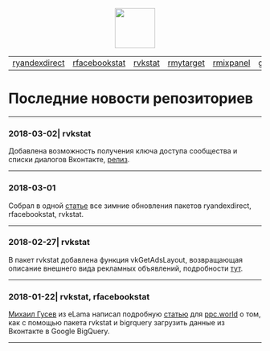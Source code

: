 <p align="center">
<a href="https://selesnow.github.io/"><img src="https://alexeyseleznev.files.wordpress.com/2017/03/as.png" height="80"></a>
</p>

<script async src="//pagead2.googlesyndication.com/pagead/js/adsbygoogle.js"></script>
<script>
  (adsbygoogle = window.adsbygoogle || []).push({
    google_ad_client: "ca-pub-7009762262305396",
    enable_page_level_ads: true
  });
</script>
  
<!-- Global site tag (gtag.js) - Google Analytics -->
<script async src="https://www.googletagmanager.com/gtag/js?id=UA-114798296-1"></script>
<script>
  window.dataLayer = window.dataLayer || [];
  function gtag(){dataLayer.push(arguments);}
  gtag('js', new Date());
  gtag('config', 'UA-114798296-1');
</script>


<table>
    <tr>
      <td>
        <a href="https://selesnow.github.io/ryandexdirect/">ryandexdirect</a>
      </td>
      <td>
        <a href="https://selesnow.github.io/rfacebookstat/">rfacebookstat</a>
      </td>
      <td>
        <a href="https://selesnow.github.io/rvkstat/">rvkstat</a>
      </td>
      <td>
        <a href="https://selesnow.github.io/rmytarget/">rmytarget</a>
      </td>
      <td>
        <a href="https://selesnow.github.io/rmixpanel/">rmixpanel</a>
      </td>
      <td>
        <a href="https://selesnow.github.io/getProxy/">getProxy</a>
      </td>
      <td>
        <a href="https://selesnow.github.io/rGitHub/">rGitHub</a>
      </td>
      <td>
        <a href="https://selesnow.github.io/news/">NEWS</a>
      </td>
    </tr>
</table>

# Последние новости репозиториев
---
### 2018-03-02| rvkstat

Добавлена возможность получения ключа доступа сообщества и списки диалогов Вконтакте, [релиз](https://github.com/selesnow/rvkstat/releases/tag/2.4.1).

---

### 2018-03-01

Собрал в одной [статье](https://alexeyseleznev.wordpress.com/2018/03/01/%D0%BF%D0%BE%D1%80%D1%86%D0%B8%D1%8F-%D0%B7%D0%B8%D0%BC%D0%BD%D0%B8%D1%85-%D0%BE%D0%B1%D0%BD%D0%BE%D0%B2%D0%BB%D0%B5%D0%BD%D0%B8%D0%B9-%D0%BF%D0%B0%D0%BA%D0%B5%D1%82%D0%BE%D0%B2-ryandexdirect-rfacebo/) все зимние обновления пакетов ryandexdirect, rfacebookstat, rvkstat.

---

### 2018-02-27| rvkstat

В пакет rvkstat добавлена функция vkGetAdsLayout, возвращающая описание внешнего вида рекламных объявлений, подробности [тут](https://github.com/selesnow/rvkstat/releases/tag/2.3.0).

---

### 2018-01-22| rvkstat, rfacebookstat

[Михаил Гусев](https://www.facebook.com/profile.php?id=100012364206491&fref=mentions) из eLama написал подробную [статью](https://ppc.world/articles/zagruzka-statistiki-iz-vkontakte-i-facebook-v-google-bigquery/) для [ppc.world](https://ppc.world/) о том, как с помощью пакета rvkstat и bigrquery загрузить данные из Вконтакте в Google BigQuery.

---
